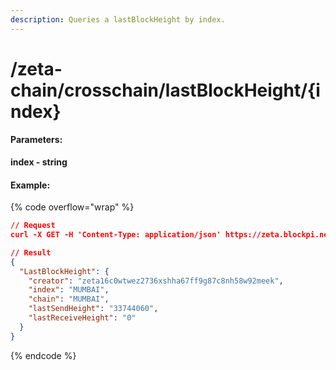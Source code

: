 ```yaml
---
description: Queries a lastBlockHeight by index.
---
```


# /zeta-chain/crosschain/lastBlockHeight/{index}

#### **Parameters:**

**index - string**

#### Example:

{% code overflow="wrap" %}
```json
// Request
curl -X GET -H 'Content-Type: application/json' https://zeta.blockpi.network/lcd/v1/<your-api-key>/zeta-chain/crosschain/lastBlockHeight/MUMBAI

// Result
{
  "LastBlockHeight": {
    "creator": "zeta16c0wtwez2736xshha67ff9g87c8nh58w92meek",
    "index": "MUMBAI",
    "chain": "MUMBAI",
    "lastSendHeight": "33744060",
    "lastReceiveHeight": "0"
  }
}
```
{% endcode %}
